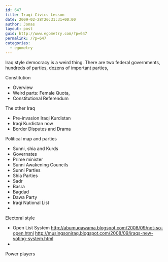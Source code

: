 ```yaml
---
id: 647
title: Iraqi Civics Lesson
date: 2009-02-28T20:31:31+00:00
author: Jonas
layout: post
guid: http://www.egometry.com/?p=647
permalink: /?p=647
categories:
  - egometry
---
```

Iraq style democracy is a weird thing. There are two federal governments, hundreds of parties, dozens of important parties,

Constitution

  * Overview
  * Weird parts: Female Quota,
  * Constitutional Referendum

The other Iraq

  * Pre-invasion Iraqi Kurdistan
  * Iraqi Kurdistan now
  * Border Disputes and Drama

Political map and parties

  * Sunni, shia and Kurds
  * Governates
  * Prime minister
  * Sunni Awakening Councils
  * Sunni Parties
  * Shia Parties
  * Sadr
  * Basra
  * Bagdad
  * Dawa Party
  * Iraqi National List
  * 

Electoral style

  * Open List System http://abumuqawama.blogspot.com/2008/09/not-so-open.html http://musingsoniraq.blogspot.com/2008/09/iraqs-new-voting-system.html
  * 

Power players